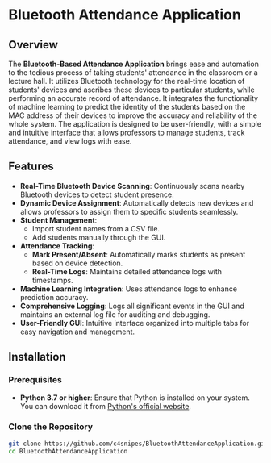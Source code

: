 # Bluetooth Attendance Application

## Overview

The **Bluetooth-Based Attendance Application** brings ease and automation to the tedious process of taking students' attendance in the classroom or a lecture hall. It utilizes Bluetooth technology for the real-time location of students' devices and ascribes these devices to particular students, while performing an accurate record of attendance. It integrates the functionality of machine learning to predict the identity of the students based on the MAC address of their devices to improve the accuracy and reliability of the whole system. The application is designed to be user-friendly, with a simple and intuitive interface that allows professors to manage students, track attendance, and view logs with ease.

## Features

- **Real-Time Bluetooth Device Scanning**: Continuously scans nearby Bluetooth devices to detect student presence.
- **Dynamic Device Assignment**: Automatically detects new devices and allows professors to assign them to specific students seamlessly.
- **Student Management**: 
  - Import student names from a CSV file.
  - Add students manually through the GUI.
- **Attendance Tracking**:
  - **Mark Present/Absent**: Automatically marks students as present based on device detection.
  - **Real-Time Logs**: Maintains detailed attendance logs with timestamps.
- **Machine Learning Integration**: Uses attendance logs to enhance prediction accuracy.
- **Comprehensive Logging**: Logs all significant events in the GUI and maintains an external log file for auditing and debugging.
- **User-Friendly GUI**: Intuitive interface organized into multiple tabs for easy navigation and management.

## Installation

### Prerequisites

- **Python 3.7 or higher**: Ensure that Python is installed on your system. You can download it from [Python's official website](https://www.python.org/downloads/).

### Clone the Repository

```bash
git clone https://github.com/c4snipes/BluetoothAttendanceApplication.git
cd BluetoothAttendanceApplication
